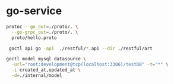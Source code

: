 # go-service

```bash
protoc --go_out=./proto/. \
  --go-grpc_out=./proto/. \
  proto/hello.proto

```

```bash
 goctl api go -api  ./restful/*.api --dir ./restful/art
```

```bash
goctl model mysql datasource \
  -url="root:development@tcp(localhost:3306)/testDB" -t="*" \
  -i created_at,updated_at \
  -d=./internal/model

```